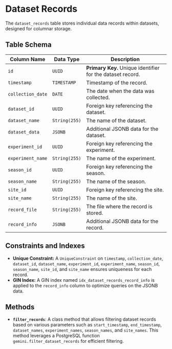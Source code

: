 # Dataset Records

The `dataset_records` table stores individual data records within datasets, designed for columnar storage.

## Table Schema

| Column Name       | Data Type   | Description                                                                                      |
| ----------------- | ----------- | ------------------------------------------------------------------------------------------------ |
| `id`              | `UUID`      | **Primary Key.** Unique identifier for the dataset record.                                       |
| `timestamp`       | `TIMESTAMP` | Timestamp of the record.                                                                         |
| `collection_date` | `DATE`      | The date when the data was collected.                                                            |
| `dataset_id`      | `UUID`      | Foreign key referencing the dataset.                                                             |
| `dataset_name`    | `String(255)` | The name of the dataset.                                                                         |
| `dataset_data`    | `JSONB`     | Additional JSONB data for the dataset.                                                           |
| `experiment_id`   | `UUID`      | Foreign key referencing the experiment.                                                          |
| `experiment_name` | `String(255)` | The name of the experiment.                                                                      |
| `season_id`       | `UUID`      | Foreign key referencing the season.                                                              |
| `season_name`     | `String(255)` | The name of the season.                                                                          |
| `site_id`         | `UUID`      | Foreign key referencing the site.                                                                |
| `site_name`       | `String(255)` | The name of the site.                                                                            |
| `record_file`     | `String(255)` | The file where the record is stored.                                                             |
| `record_info`     | `JSONB`     | Additional JSONB data for the record.                                                            |

## Constraints and Indexes

- **Unique Constraint:** A `UniqueConstraint` on `timestamp`, `collection_date`, `dataset_id`, `dataset_name`, `experiment_id`, `experiment_name`, `season_id`, `season_name`, `site_id`, and `site_name` ensures uniqueness for each record.
- **GIN Index:** A GIN index named `idx_dataset_records_record_info` is applied to the `record_info` column to optimize queries on the JSONB data.

## Methods

- **`filter_records`**: A class method that allows filtering dataset records based on various parameters such as `start_timestamp`, `end_timestamp`, `dataset_names`, `experiment_names`, `season_names`, and `site_names`. This method leverages a PostgreSQL function `gemini.filter_dataset_records` for efficient filtering.

